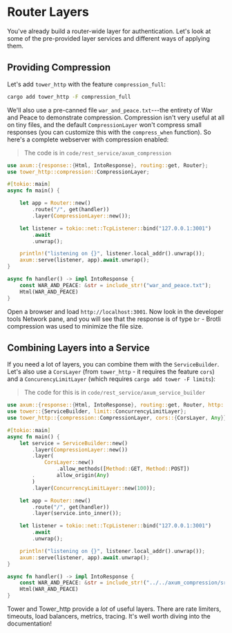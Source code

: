 # Router Layers

You've already build a router-wide layer for authentication. Let's look at some of the pre-provided layer services and different ways of applying them.

## Providing Compression

Let's add `tower_http` with the feature `compression_full`:

```bash
cargo add tower_http -F compression_full
```

We'll also use a pre-canned file `war_and_peace.txt`---the entirety of War and Peace to demonstrate compression. Compression isn't very useful at all on tiny files, and the default `CompressionLayer` won't compress small responses (you can customize this with the `compress_when` function). So here's a complete webserver with compression enabled:

> The code is in `code/rest_service/axum_compression`

```rust
use axum::{response::{Html, IntoResponse}, routing::get, Router};
use tower_http::compression::CompressionLayer;

#[tokio::main]
async fn main() {

    let app = Router::new()
        .route("/", get(handler))
        .layer(CompressionLayer::new());

    let listener = tokio::net::TcpListener::bind("127.0.0.1:3001")
        .await
        .unwrap();

    println!("listening on {}", listener.local_addr().unwrap());
    axum::serve(listener, app).await.unwrap();
}

async fn handler() -> impl IntoResponse {
    const WAR_AND_PEACE: &str = include_str!("war_and_peace.txt");
    Html(WAR_AND_PEACE)
}
```

Open a browser and load `http://localhost:3001`. Now look in the developer tools Network pane, and you will see that the response is of type `br` - Brotli compression was used to minimize the file size.

## Combining Layers into a Service

If you need a lot of layers, you can combine them with the `ServiceBuilder`. Let's also use a `CorsLayer` (from `tower_http` - it requires the feature `cors`) and a `ConcurencyLimitLayer` (which requires `cargo add tower -F limits`):

> The code for this is in `code/rest_service/axum_service_builder`

```rust
use axum::{response::{Html, IntoResponse}, routing::get, Router, http::Method};
use tower::{ServiceBuilder, limit::ConcurrencyLimitLayer};
use tower_http::{compression::CompressionLayer, cors::{CorsLayer, Any}};

#[tokio::main]
async fn main() {
    let service = ServiceBuilder::new()
        .layer(CompressionLayer::new())
        .layer(
            CorsLayer::new()
                .allow_methods([Method::GET, Method::POST])
        .       allow_origin(Any)
        )
        .layer(ConcurrencyLimitLayer::new(100));

    let app = Router::new()
        .route("/", get(handler))
        .layer(service.into_inner());

    let listener = tokio::net::TcpListener::bind("127.0.0.1:3001")
        .await
        .unwrap();

    println!("listening on {}", listener.local_addr().unwrap());
    axum::serve(listener, app).await.unwrap();
}

async fn handler() -> impl IntoResponse {
    const WAR_AND_PEACE: &str = include_str!("../../axum_compression/src/war_and_peace.txt");
    Html(WAR_AND_PEACE)
}
```

Tower and Tower_http provide a *lot* of useful layers. There are rate limiters, timeouts, load balancers, metrics, tracing. It's well worth diving into the documentation!